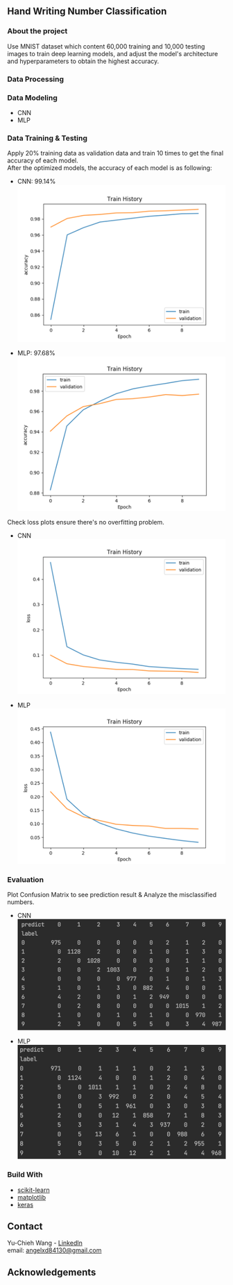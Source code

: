 ## Hand Writing Number Classification
### About the project    
Use MNIST dataset which content 60,000 training and 10,000 testing images to train deep learning models, 
and adjust the model's architecture and hyperparameters to obtain the highest accuracy.  

### Data Processing


### Data Modeling

- CNN  
- MLP  

### Data Training & Testing  
Apply 20% training data as validation data and train 10 times to get the final accuracy of each model.  
After the optimized models, the accuracy of each model is as following:  
- CNN: 99.14%  
![CNN][product-screenshot0] 

- MLP: 97.68%  
![MLP][product-screenshot4] 

Check loss plots ensure there's no overfitting problem.  
- CNN  
![CNN][product-screenshot1]  

- MLP    
![MLP][product-screenshot5] 

### Evaluation  
Plot Confusion Matrix to see prediction result & Analyze the misclassified numbers.  
- CNN  
![MLP][product-screenshot2]  

- MLP  
![MLP][product-screenshot6]  


### Build With
* [scikit-learn](https://scikit-learn.org/stable/#)
* [matplotlib](https://matplotlib.org/)
* [keras](https://keras.org/)


<!-- CONTACT -->
## Contact

Yu-Chieh Wang - [LinkedIn](https://www.linkedin.com/in/yu-chieh-wang/)  
email: angelxd84130@gmail.com


<!-- ACKNOWLEDGEMENTS -->
## Acknowledgements

[license-shield]: https://img.shields.io/github/license/angelxd84130/DeepLearning.svg?style=for-the-badge
[license-url]: https://github.com/angelxd84130/DeepLearning/blob/master/LICENSE.txt
[linkedin-shield]: https://img.shields.io/badge/-LinkedIn-black.svg?style=for-the-badge&logo=linkedin&colorB=555
[linkedin-url]: https://www.linkedin.com/in/yu-chieh-wang/
[product-screenshot0]: data/CNN_Accuracy.png
[product-screenshot1]: data/CNN_loss.png
[product-screenshot2]: data/CNN_ConfusionMatrix.png
[product-screenshot3]: data/CNN_plot.png
[product-screenshot4]: data/MLP_Accuracy.png
[product-screenshot5]: data/MLP_loss.png
[product-screenshot6]: data/MLP_ConfusionMatrix.png
[product-screenshot7]: data/MLP_plot.png
